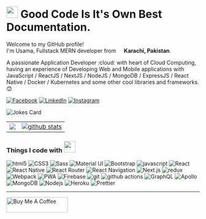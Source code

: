 <h1><img src="https://emojis.slackmojis.com/emojis/images/1531849430/4246/blob-sunglasses.gif?1531849430" width="30"/> Good Code Is It's Own Best Documentation.</h1>

<p>Welcome to my GitHub profile! </br> I'm Usama, Fullstack MERN developer from <img src="https://image.flaticon.com/icons/svg/197/197606.svg" width="13"/> <b>Karachi, Pakistan</b>.</p>
<p>A passionate Application Developer :cloud: with heart of Cloud Computing, having an experience of Developing Web and Mobile applications with JavaScript / ReactJS / NextJS / NodeJS / MongoDB / ExpressJS / React Native / Docker / Kubernetes and some other cool libraries and frameworks. 😊</p>

<p>
    <a href="https://www.facebook.com/usamaaslam85"><img alt="Facebook" src="https://img.shields.io/badge/-Be my friend-1877F2?style=social&logo=facebook" /></a>
    <a href="https://www.linkedin.com/in/muhammad-usama-3633a9160/"><img alt="LinkedIn" src="https://img.shields.io/badge/-Follow Me-0077B5?style=social&logo=linkedin" /></a>
    <a href="https://www.instagram.com/usamaaslam85/"><img alt="Instagram" src="https://img.shields.io/badge/-Don't forget to like 😅-E4405F?style=social&logo=instagram" /></a>
<!--     <a href="https://www.freecodecamp.org/manalliaquat"><img alt="Free Code Camp" src="https://img.shields.io/badge/-Free Code Camp-0A0A23?style=social&logo=freecodecamp&logoColor=0A0A23" /></a>
    <a href="https://codepen.io/ManalLiaquat"><img alt="CodePen" src="https://img.shields.io/badge/-CodePen-0A0A23?style=social&logo=codepen&logoColor=0A0A23"  /></a>
    <a href="https://www.upwork.com/freelancers/~011eeb07ae223b2fed"><img alt="Upwork" src="https://img.shields.io/badge/-Upwork-6FDA44?style=social&logo=upwork&logoColor=6FDA44" /></a>
    <a href="https://medium.com/@m.manalliaquat"><img alt="Medium" src="https://img.shields.io/badge/-Medium-12100E?style=social&logo=medium&logoColor=12100E" /></a>
    <a href="https://www.google.com/search?q=manal+liaquat"><img alt="Google Search" src="https://img.shields.io/badge/-Google Me-4285F4?style=social&logo=google&logoColor=4285F4" /></a>
    <a href="https://dev.to/manalliaquat"><img alt="Google Search" src="https://d2fltix0v2e0sb.cloudfront.net/dev-badge.svg" width="30px" height="30px" /></a>-->
    <div>
        <img src="https://readme-jokes.vercel.app/api" alt="Jokes Card" />
    </div>
</p>

<div>
    <table border="0">
        <tr>
            <td>
                <a href="https://stackoverflow.com/users/10852253/usama-aslam"><img src="https://github-readme-stackoverflow.vercel.app/?userID=10852253&theme=dark" /></a>
            </td>
            <td>
                <a href="https://www.github.com/manalliaquat"><img alt="github stats" src="https://github-readme-stats.vercel.app/api?username=Usama-Aslam&count_private=true&theme=radical&include_all_commits=true"/></a>
            </td>
        </tr>
    </table>
</div>

<h3>Things I code with <img src="https://emojis.slackmojis.com/emojis/images/1542340462/4965/dabbing.gif?1542340462" width="30"/></h3>
<p>
  <img alt="html5" src="https://img.shields.io/badge/-HTML5-E34F26?style=for-the-badge&logo=html5&logoColor=white" />
  <img alt="CSS3" src="https://img.shields.io/badge/-CSS3-1572B6?style=for-the-badge&logo=CSS3&logoColor=white" /> 
  <img alt="Sass" src="https://img.shields.io/badge/-Sass-CC6699?style=for-the-badge&logo=sass&logoColor=white" />
  <img alt="Material UI" src="https://img.shields.io/badge/-Material UI-0081CB?style=for-the-badge&logo=material-ui&logoColor=white" />
  <img alt="Bootstrap" src="https://img.shields.io/badge/-Bootstrap-563D7C?style=for-the-badge&logo=bootstrap&logoColor=white" />

  <img alt="javascript" src="https://img.shields.io/badge/-javascript-F7DF1E?style=for-the-badge&logo=javascript&logoColor=white" />
  <img alt="React" src="https://img.shields.io/badge/-React-45b8d8?style=for-the-badge&logo=react&logoColor=white" />
  <img alt="React Native" src="https://img.shields.io/badge/-React%20Native-blue?style=for-the-badge&logo=react&logoColor=white" />
  <img alt="React Router" src="https://img.shields.io/badge/-React%20Router-red?style=for-the-badge&logo=react-router&logoColor=white" />
  <img alt="React Navigation" src="https://img.shields.io/badge/-React%20Navigation-6b52ae?style=for-the-badge&logo=react&logoColor=white" />
  <img alt="Next.js" src="https://img.shields.io/badge/-Next.js-black?style=for-the-badge&logo=next.js&logoColor=white" />
  <img alt="redux" src="https://img.shields.io/badge/-Redux-764ABC?style=for-the-badge&logo=redux&logoColor=white" />
  <img alt="Webpack" src="https://img.shields.io/badge/-Webpack-8DD6F9?style=for-the-badge&logo=webpack&logoColor=white" /> 

  <img alt="PWA" src="https://img.shields.io/badge/-PWA-4285F4?style=for-the-badge&logo=google-chrome&logoColor=white" /> 
  <img alt="Firebase" src="https://img.shields.io/badge/-Firebase-FFCA28?style=for-the-badge&logo=firebase&logoColor=white" /> 

  <img alt="git" src="https://img.shields.io/badge/-Git-F05032?style=for-the-badge&logo=git&logoColor=white" />
  <img alt="github actions" src="https://img.shields.io/badge/-Github_Actions-2088FF?style=for-the-badge&logo=github-actions&logoColor=white" />
  
  <img alt="GraphQL" src="https://img.shields.io/badge/-GraphQL-E10098?style=for-the-badge&logo=graphql&logoColor=white" />
  <img alt="Apollo" src="https://img.shields.io/badge/-Apollo%20GraphQL-311C87?style=for-the-badge&logo=apollo-graphql&logoColor=white" />
  <img alt="MongoDB" src="https://img.shields.io/badge/-MongoDB-13aa52?style=for-the-badge&logo=mongodb&logoColor=white" />
  <img alt="Nodejs" src="https://img.shields.io/badge/-Nodejs-43853d?style=for-the-badge&logo=Node.js&logoColor=white" />
  <img alt="Heroku" src="https://img.shields.io/badge/-Heroku-430098?style=for-the-badge&logo=heroku&logoColor=white" />

  <img alt="Prettier" src="https://img.shields.io/badge/-Prettier-F7B93E?style=for-the-badge&logo=prettier&logoColor=white" />
</p>

<hr />
<a href="https://www.buymeacoffee.com/usamaaslam" target="_blank"><img src="https://cdn.buymeacoffee.com/buttons/v2/default-yellow.png" alt="Buy Me A Coffee" height="40px" width="160px" /></a>
